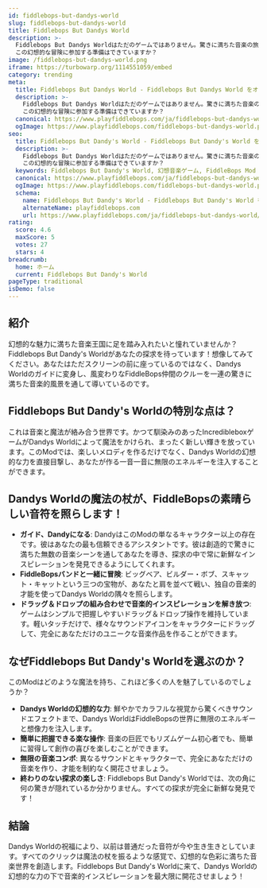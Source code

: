 ```yaml
---
id: fiddlebops-but-dandys-world
slug: fiddlebops-but-dandys-world
title: Fiddlebops But Dandys World
description: >-
  Fiddlebops But Dandys Worldはただのゲームではありません。驚きに満ちた音楽の旅です。
  この幻想的な冒険に参加する準備はできていますか？
image: /fiddlebops-but-dandys-world.png
iframe: https://turbowarp.org/1114551059/embed
category: trending
meta:
  title: Fiddlebops But Dandys World - Fiddlebops But Dandys World をオンラインでプレイ
  description: >-
    Fiddlebops But Dandys Worldはただのゲームではありません。驚きに満ちた音楽の旅です。
    この幻想的な冒険に参加する準備はできていますか？
  canonical: https://www.playfiddlebops.com/ja/fiddlebops-but-dandys-world/
  ogImage: https://www.playfiddlebops.com/fiddlebops-but-dandys-world.png
seo:
  title: Fiddlebops But Dandy's World - Fiddlebops But Dandy's World をオンラインでプレイ
  description: >-
    Fiddlebops But Dandys Worldはただのゲームではありません。驚きに満ちた音楽の旅です。
    この幻想的な冒険に参加する準備はできていますか？
  keywords: Fiddlebops But Dandy's World, 幻想音楽ゲーム, FiddleBops Mod
  canonical: https://www.playfiddlebops.com/ja/fiddlebops-but-dandys-world/
  ogImage: https://www.playfiddlebops.com/fiddlebops-but-dandys-world.png
  schema:
    name: Fiddlebops But Dandy's World - Fiddlebops But Dandy's World をオンラインでプレイ
    alternateName: playfiddlebops.com
    url: https://www.playfiddlebops.com/ja/fiddlebops-but-dandys-world/
rating:
  score: 4.6
  maxScore: 5
  votes: 27
  stars: 4
breadcrumb:
  home: ホーム
  current: Fiddlebops But Dandy's World
pageType: traditional
isDemo: false
---
```


## 紹介

幻想的な魅力に満ちた音楽王国に足を踏み入れたいと憧れていませんか？Fiddlebops But Dandy's Worldがあなたの探求を待っています！想像してみてください。あなたはただスクリーンの前に座っているのではなく、Dandys Worldのガイドに変身し、風変わりなFiddleBops仲間のクルーを一連の驚きに満ちた音楽的風景を通して導いているのです。

## Fiddlebops But Dandy's Worldの特別な点は？

これは音楽と魔法が絡み合う世界です。かつて馴染みのあったIncredibleboxゲームがDandys Worldによって魔法をかけられ、まったく新しい輝きを放っています。このModでは、楽しいメロディを作るだけでなく、Dandys Worldの幻想的な力を直接目撃し、あなたが作る一音一音に無限のエネルギーを注入することができます。

## Dandys Worldの魔法の杖が、FiddleBopsの素晴らしい音符を照らします！

- **ガイド、Dandyになる**: DandyはこのModの単なるキャラクター以上の存在です。彼はあなたの最も信頼できるアシスタントです。彼は創造的で驚きに満ちた無数の音楽シーンを通してあなたを導き、探求の中で常に新鮮なインスピレーションを発見できるようにしてくれます。
- **FiddleBopsバンドと一緒に冒険**: ビッグベア、ビルダー・ボブ、スキャット・キャットという三つの宝物が、あなたと肩を並べて戦い、独自の音楽的才能を使ってDandys Worldの隅々を照らします。
- **ドラッグ＆ドロップの組み合わせで音楽的インスピレーションを解き放つ**: ゲームはシンプルで把握しやすいドラッグ＆ドロップ操作を維持しています。軽いタッチだけで、様々なサウンドアイコンをキャラクターにドラッグして、完全にあなただけのユニークな音楽作品を作ることができます。

## なぜFiddlebops But Dandy's Worldを選ぶのか？

このModはどのような魔法を持ち、これほど多くの人を魅了しているのでしょうか？

- **Dandys Worldの幻想的な力**: 鮮やかでカラフルな視覚から驚くべきサウンドエフェクトまで、Dandys WorldはFiddleBopsの世界に無限のエネルギーと想像力を注入します。
- **簡単に把握できる楽な操作**: 音楽の巨匠でもリズムゲーム初心者でも、簡単に習得して創作の喜びを楽しむことができます。
- **無限の音楽コンボ**: 異なるサウンドとキャラクターで、完全にあなただけの音楽を作り、才能を制約なく開花させましょう。
- **終わりのない探求の楽しさ**: Fiddlebops But Dandy's Worldでは、次の角に何の驚きが隠れているか分かりません。すべての探求が完全に新鮮な発見です！

## 結論

Dandys Worldの祝福により、以前は普通だった音符が今や生き生きとしています。すべてのクリックは魔法の杖を振るような感覚で、幻想的な色彩に満ちた音楽世界を創造します。Fiddlebops But Dandy's Worldに来て、Dandys Worldの幻想的な力の下で音楽的インスピレーションを最大限に開花させましょう！
